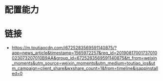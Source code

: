 # 配置能力

# 链接

- https://m.toutiaocdn.com/i6725283569591140875/?app=news_article&timestamp=1565972257&req_id=20190817001737010023073207010B9AA&group_id=6725283569591140875&tt_from=weixin_moments&utm_source=weixin_moments&utm_medium=toutiao_ios&utm_campaign=client_share&wxshare_count=1&from=timeline&isappinstalled=0